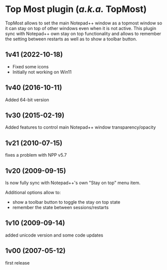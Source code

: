 # Top Most plugin (*a.k.a.* TopMost)
TopMost allows to set the main Notepad++ window as a topmost window so it can stay on top of other windows even when it is not active. This plugin sync with Notepad++ own stay on top functionality and allows to remember the setting between restarts as well as to show a toolbar button.

## 1v41 (2022-10-18)
- Fixed some icons
- Initially not working on Win11

## 1v40 (2016-10-11)
Added 64-bit version

## 1v30 (2015-02-19)
Added features to control main Notepad++ window transparency/opacity

## 1v21 (2010-07-15)
fixes a problem with NPP v5.7

## 1v20 (2009-09-15)
Is now fully sync with Notepad++'s own "Stay on top" menu item.

Additional options allow to:
- show a toolbar button to toggle the stay on top state
- remember the state between sessions/restarts

## 1v10 (2009-09-14)
added unicode version and some code updates

## 1v00 (2007-05-12)
first release